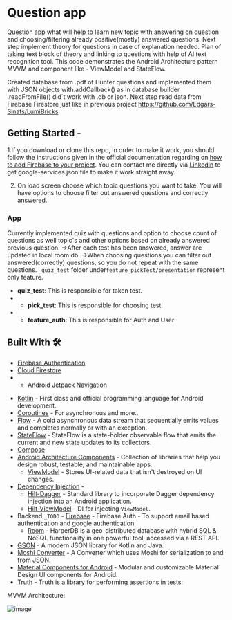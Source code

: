 Question app
=================================

Question app what will help to learn new topic with answering on question and choosing/filtering already positive(mostly) answered questions. 
    Next step implement theory for questions in case of explanation needed. Plan of taking text block of theory and linking to questions with help of AI text recognition tool. 
This code demonstrates the Android Architecture pattern MVVM and component like - ViewModel and StateFlow.

Created database from .pdf of Hunter questions and implemented them with JSON objects with.addCallback() as in database builder .readFromFile() did`t work with .db or json.
Next step read data from Firebase Firestore just like in previous project https://github.com/Edgars-Sinats/LumiBricks



Getting Started - 
---------------
1.If you download or clone this repo, in order to make it work, you should follow the instructions given in the official documentation regarding on [how to add Firebase to your project](https://firebase.google.com/docs/android/setup).
You can contact me directly via [Linkedin](https://www.linkedin.com/in/edgars-sin%C4%81ts-ba5864164/) to get google-services.json file to make it work straight away.

2. On load screen choose which topic questions you want to take. You will have options to choose filter out answered questions and correctly answered.


### App
Currently implemented quiz with questions and option to choose count of questions as well topic`s and other options based on already answered previous question.
->After each test has been answered, answer are updated in local room db.
->When choosing questions you can filter out answered(correctly) questions, so you do not repeat with the same questions.
```_quiz_test``` folder under```feature_pickTest/presentation``` represent only feature.


- __quiz_test__: This is responsible for taken test.
- - __pick_test__: This is responsible for choosing test.
- - __feature_auth__: This is responsible for Auth and User 



## Built With 🛠
 * [Firebase Authentication](https://firebase.google.com/docs/auth)
* [Cloud Firestore](https://firebase.google.com/docs/firestore)
* * [Android Jetpack Navigation](https://developer.android.com/guide/navigation)
- [Kotlin](https://kotlinlang.org/) - First class and official programming language for Android development.
- [Coroutines](https://kotlinlang.org/docs/reference/coroutines-overview.html) - For asynchronous and more..
- [Flow](https://kotlin.github.io/kotlinx.coroutines/kotlinx-coroutines-core/kotlinx.coroutines.flow/-flow/) - A cold asynchronous data stream that sequentially emits values and completes normally or with an exception.
- [StateFlow](https://developer.android.com/kotlin/flow/stateflow-and-sharedflow) - StateFlow is a state-holder observable flow that emits the current and new state updates to its collectors.
- [Compose](https://developer.android.com/jetpack/compose)
- [Android Architecture Components](https://developer.android.com/topic/libraries/architecture) - Collection of libraries that help you design robust, testable, and maintainable apps.
    - [ViewModel](https://developer.android.com/topic/libraries/architecture/viewmodel) - Stores UI-related data that isn't destroyed on UI changes.
- [Dependency Injection](https://developer.android.com/training/dependency-injection) -
    - [Hilt-Dagger](https://dagger.dev/hilt/) - Standard library to incorporate Dagger dependency injection into an Android application.
    - [Hilt-ViewModel](https://developer.android.com/training/dependency-injection/hilt-jetpack) - DI for injecting `ViewModel`.
- Backend
    ```_TODO```  - [Firebase](https://firebase.google.com) 
        - Firebase Auth - To support email based authentication and google authentication
    - [Room](https://harperdb.io) -  HarperDB is a geo-distributed database with hybrid SQL & NoSQL functionality in one powerful tool, accessed via a REST API.
- [GSON](https://github.com/square/moshi) - A modern JSON library for Kotlin and Java.
- [Moshi Converter](https://github.com/square/retrofit/tree/master/retrofit-converters/gson) - A Converter which uses Moshi for serialization to and from JSON.
- [Material Components for Android](https://github.com/material-components/material-components-android) - Modular and customizable Material Design UI components for Android.
- [Truth](https://github.com/google/truth) - Truth is a library for performing assertions in tests:

MVVM Architecture: 

![image](https://user-images.githubusercontent.com/24652033/227798887-b5586e16-3d4e-48d1-91a2-83b782c902e2.png)

